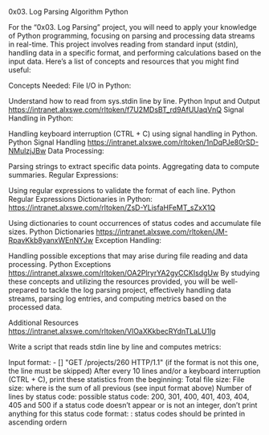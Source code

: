 0x03. Log Parsing
Algorithm
Python

For the “0x03. Log Parsing” project, you will need to apply your knowledge of Python programming, focusing on parsing and processing data streams in real-time. This project involves reading from standard input (stdin), handling data in a specific format, and performing calculations based on the input data. Here’s a list of concepts and resources that you might find useful:

Concepts Needed:
File I/O in Python:

Understand how to read from sys.stdin line by line.
Python Input and Output https://intranet.alxswe.com/rltoken/f7U2MDsBT_rd9AfUUaqVnQ
Signal Handling in Python:

Handling keyboard interruption (CTRL + C) using signal handling in Python.
Python Signal Handling https://intranet.alxswe.com/rltoken/1nDqPJe80rSD-NMulzjJBw
Data Processing:

Parsing strings to extract specific data points.
Aggregating data to compute summaries.
Regular Expressions: 

Using regular expressions to validate the format of each line.
Python Regular Expressions
Dictionaries in Python: https://intranet.alxswe.com/rltoken/ZsD-YLisfaHFeMT_sZxX1Q

Using dictionaries to count occurrences of status codes and accumulate file sizes.
Python Dictionaries https://intranet.alxswe.com/rltoken/JM-RpavKkb8yanxWEnNYJw
Exception Handling:

Handling possible exceptions that may arise during file reading and data processing.
Python Exceptions https://intranet.alxswe.com/rltoken/OA2PlryrYA2gyCCKIsdgUw
By studying these concepts and utilizing the resources provided, you will be well-prepared to tackle the log parsing project, effectively handling data streams, parsing log entries, and computing metrics based on the processed data.

Additional Resources
https://intranet.alxswe.com/rltoken/VlOaXKkbecRYdnTLaLU1lg


Write a script that reads stdin line by line and computes metrics:

Input format: <IP Address> - [<date>] "GET /projects/260 HTTP/1.1" <status code> <file size> (if the format is not this one, the line must be skipped)
After every 10 lines and/or a keyboard interruption (CTRL + C), print these statistics from the beginning:
Total file size: File size: <total size>
where <total size> is the sum of all previous <file size> (see input format above)
Number of lines by status code:
possible status code: 200, 301, 400, 401, 403, 404, 405 and 500
if a status code doesn’t appear or is not an integer, don’t print anything for this status code
format: <status code>: <number>
status codes should be printed in ascending ordern
